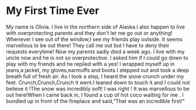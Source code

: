 # My First Time Ever
My name is Olivia. I live in the northern side of Alaska.I also happen to live with overprotecting parents and they don't let me go out or anything! Whenever I see out of the window,I see 
 my friends play outside. It seems marvellous to be out there! They call me out but I have to deny their requests everytime! Now my parents sadly died a week ago. I live with my uncle now and he is not so overprotective. I asked him if I could go down to play with my friends and he replied with a yes! I wrapped myself up in jeans,a jacket, my gloves,earmuffs and boots.I stepped out and took a deep breath full of fresh air. As I took a step, I heard the snow crunch under my feet. Crunch,Crunch,Crunch it went.I leaned down to touch it and I could not believe it !The snow was incredibly soft! I was right ! It was marvellous to be out here!When I came back in, I found a cup of hot coco waiting for me . I bundled up in front of the fireplace and said,"That was an incredible first!"
